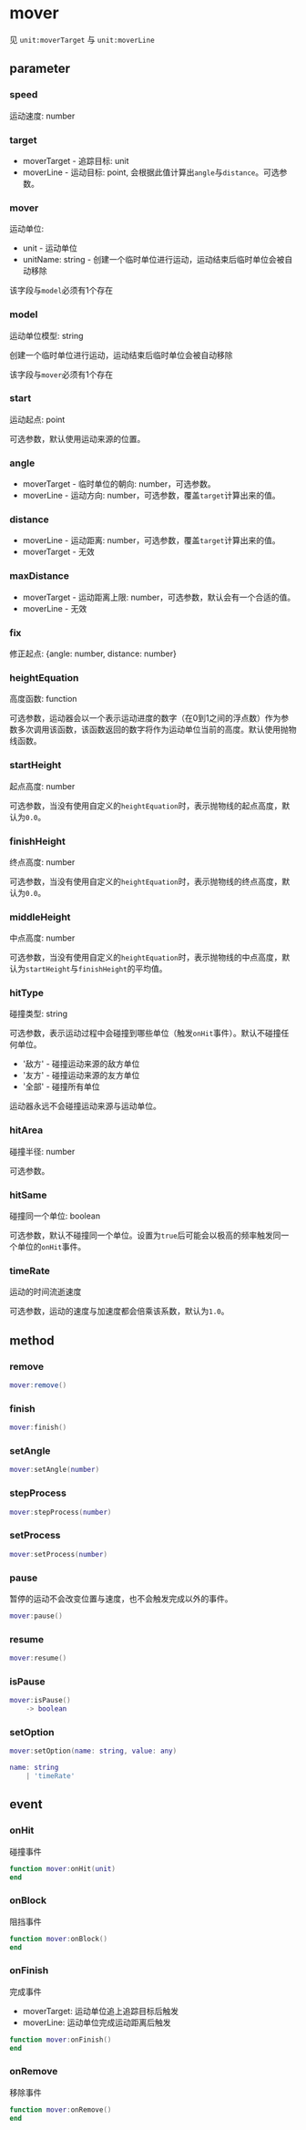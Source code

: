 # mover
见 `unit:moverTarget` 与 `unit:moverLine`

## parameter

### speed
运动速度: number

### target
* moverTarget - 追踪目标: unit
* moverLine - 运动目标: point, 会根据此值计算出`angle`与`distance`。可选参数。

### mover
运动单位:
* unit - 运动单位
* unitName: string - 创建一个临时单位进行运动，运动结束后临时单位会被自动移除

该字段与`model`必须有1个存在

### model
运动单位模型: string

创建一个临时单位进行运动，运动结束后临时单位会被自动移除

该字段与`mover`必须有1个存在

### start
运动起点: point

可选参数，默认使用运动来源的位置。

### angle
* moverTarget - 临时单位的朝向: number，可选参数。
* moverLine - 运动方向: number，可选参数，覆盖`target`计算出来的值。

### distance
* moverLine - 运动距离: number，可选参数，覆盖`target`计算出来的值。
* moverTarget - 无效

### maxDistance
* moverTarget - 运动距离上限: number，可选参数，默认会有一个合适的值。
* moverLine - 无效

### fix
修正起点: {angle: number, distance: number}

### heightEquation
高度函数: function

可选参数，运动器会以一个表示运动进度的数字（在0到1之间的浮点数）作为参数多次调用该函数，该函数返回的数字将作为运动单位当前的高度。默认使用抛物线函数。

### startHeight
起点高度: number

可选参数，当没有使用自定义的`heightEquation`时，表示抛物线的起点高度，默认为`0.0`。

### finishHeight
终点高度: number

可选参数，当没有使用自定义的`heightEquation`时，表示抛物线的终点高度，默认为`0.0`。

### middleHeight
中点高度: number

可选参数，当没有使用自定义的`heightEquation`时，表示抛物线的中点高度，默认为`startHeight`与`finishHeight`的平均值。

### hitType
碰撞类型: string

可选参数，表示运动过程中会碰撞到哪些单位（触发`onHit`事件）。默认不碰撞任何单位。

* '敌方' - 碰撞运动来源的敌方单位
* '友方' - 碰撞运动来源的友方单位
* '全部' - 碰撞所有单位

运动器永远不会碰撞运动来源与运动单位。

### hitArea
碰撞半径: number

可选参数。

### hitSame
碰撞同一个单位: boolean

可选参数，默认不碰撞同一个单位。设置为`true`后可能会以极高的频率触发同一个单位的`onHit`事件。

### timeRate
运动的时间流逝速度

可选参数，运动的速度与加速度都会倍乘该系数，默认为`1.0`。

## method

### remove
```lua
mover:remove()
```

### finish
```lua
mover:finish()
```

### setAngle
```lua
mover:setAngle(number)
```

### stepProcess
```lua
mover:stepProcess(number)
```

### setProcess
```lua
mover:setProcess(number)
```

### pause
暂停的运动不会改变位置与速度，也不会触发完成以外的事件。

```lua
mover:pause()
```

### resume
```lua
mover:resume()
```

### isPause
```lua
mover:isPause()
    -> boolean
```

### setOption
```lua
mover:setOption(name: string, value: any)

name: string
    | 'timeRate'
```

## event

### onHit
碰撞事件

```lua
function mover:onHit(unit)
end
```

### onBlock
阻挡事件

```lua
function mover:onBlock()
end
```

### onFinish
完成事件

* moverTarget: 运动单位追上追踪目标后触发
* moverLine: 运动单位完成运动距离后触发

```lua
function mover:onFinish()
end
```

### onRemove
移除事件

```lua
function mover:onRemove()
end
```
